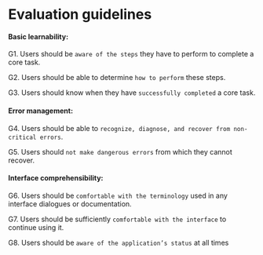 # Evaluation guidelines

#### Basic learnability:
G1.  Users should be `aware of the steps` they have to perform to complete a core task.

G2.  Users should be able to determine `how to perform` these steps. 

G3.  Users should know when they have `successfully completed` a core task. 

#### Error management:
G4.  Users should be able to `recognize, diagnose, and recover from non-critical errors`. 

G5.  Users should `not make dangerous errors` from which they cannot recover. 


#### Interface comprehensibility:
G6.  Users should be `comfortable with the terminology` used in any interface dialogues or documentation. 

G7.  Users should be sufficiently `comfortable with the interface` to continue using it. 

G8.  Users should be `aware of the application’s status` at all times
